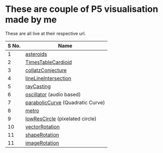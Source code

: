 # These are couple of P5 visualisation made  by me

These are all live at their  respective url.

| S No. | Name                                                                                       |
| ----- | ------------------------------------------------------------------------------------------ |
| 1     | [asteroids](https://techishant.github.io/p5-visualisations/asteroids)                       |
| 2     | [TimesTableCardioid](https://techishant.github.io/p5-visualisations/TimesTableCardioid)     |
| 3     | [collatzConjecture](https://techishant.github.io/p5-visualisations/collatzConjecture)       |
| 4     | [lineLineIntersection](https://techishant.github.io/p5-visualisations/lineLineIntersection) |
| 5     | [rayCasting](https://techishant.github.io/p5-visualisations/rayCasting) |
| 6     | [oscillator](https://techishant.github.io/p5-visualisations/oscillator) (audio based)|
| 7     | [parabolicCurve](https://techishant.github.io/p5-visualisations/parabolicCurve) (Quadratic Curve) |
| 8     | [metro](https://techishant.github.io/p5-visualisations/metro) |
| 9     | [lowResCircle](https://techishant.github.io/p5-visualisations/lowResCircle) (pixelated circle) |
| 10     | [vectorRotation](https://techishant.github.io/p5-visualisations/vectorRotation) |
| 11     | [shapeRotation](https://techishant.github.io/p5-visualisations/shapeRotation)|
| 11     | [imageRotation](https://techishant.github.io/p5-visualisations/imageRotation)|
